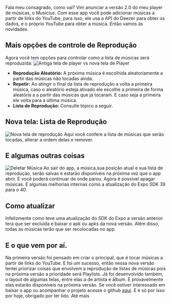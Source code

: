 Fala meu consagrado, como vai? Vim anunciar a versão 2.0 do meu player de músicas, o Musicius. Com esse app você pode adicionar músicas a partir de links do YouTube, para isso, ele usa a API do Deezer para obter os dados, e o próprio YouTube para obter a música. Então vamos às novidades.

## Mais opções de controle de Reprodução
Agora você tem opções para controlar como a lista de músicas será reproduzida:
![Antiga tela de player vs nova tela de Player](/assets/player.png)
- **Reprodução Aleatório:** A próxima música é escolhida aleatoriamente a partir das músicas não tocadas ainda.
- **Repetir:** Ao atingir o final da lista de reprodução a volta a primeira música, caso o aleatório esteja ativado ele escolhe a primeira de forma aleatória a a partir das músicas que já tocaram. E caso seja a primeira ele volta para a última música.
- **Lista de Reprodução:** Consulte tópico a seguir.

## Nova tela: Lista de Reprodução
![Nova tela de reprodução](/assets/reproduction.gif)
Aqui você confere a lista de músicas que serão tocadas, alterar a ordem delas e remover.

## E algumas outras coisas
![Deletar Música](/assets/delete.png)
Ao sair do app, a música,sua posição atual e sua lista de reprodução, serão salvas e estarão disponíveis na próxima vez que o app abrir. E você poderá continuar de onde parou.
Agora é possível apagar músicas.
E algumas melhorias internas como a atualização do Expo SDK 39 para o 40.

## Como atualizar
Infelizmente como teve uma atualização do SDK do Expo a versão anterior terá que ser excluída e baixar o apk ou apks da nova versão. Além disso, todas as músicas terão que ser recolocadas no app.

## E o que vem por aí.
Na primeira versão foi pensado em criar o principal, que é tocar músicas a partir de links do YouTube. E foi um sucesso, então nessa nova versão tentei priorizar coisas que envolvem a reprodução de listas de músicas pois na próxima versão a prioridade será Playlists. Já foi desenvolvido também, o layout de algumas telas, entre elas a de artista e álbum. E provavelmente elas estarão disponíveis na próxima versão. Se você estiver interessado em baixar o app ou acompanhar o projeto acesse o github [aqui](https://github.com/gsbenevides2/musicius).  E é só por isso por hoje, obrigado por ter lido. Até mais
